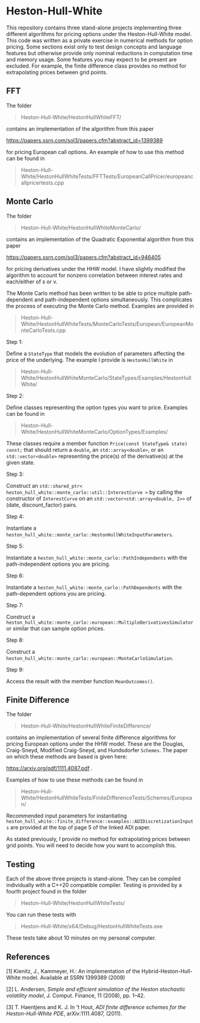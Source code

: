 # Heston-Hull-White
This repository contains three stand-alone projects implementing three different algorithms for pricing options under the Heston-Hull-White model. This code was written as a private exercise in numerical methods for option pricing. Some sections exist only to test design concepts and language features but otherwise provide only nominal reductions in computation time and memory usage. Some features you may expect to be present are excluded. For example, the finite difference class provides no method for extrapolating prices between grid points.

## FFT

The folder

> Heston-Hull-White/HestonHullWhiteFFT/ 

contains an implementation of the algorithm from this paper

https://papers.ssrn.com/sol3/papers.cfm?abstract_id=1399389

for pricing European call options. An example of how to use this method can be found in 

> Heston-Hull-White/HestonHullWhiteTests/FFTTests/EuropeanCallPricer/europeancallpricertests.cpp

## Monte Carlo

The folder

> Heston-Hull-White/HestonHullWhiteMonteCarlo/

contains an implementation of the Quadratic Exponential algorithm from this paper

https://papers.ssrn.com/sol3/papers.cfm?abstract_id=946405

for pricing derivatives under the HHW model. I have slightly modified the algorithm to account for nonzero correlation between interest rates and each/either of s or v.

The Monte Carlo method has been written to be able to price multiple path-dependent and path-independent options simultaneously. This complicates the process of executing the Monte Carlo method. Examples are provided in 

> Heston-Hull-White/HestonHullWhiteTests/MonteCarloTests/European/EuropeanMonteCarloTests.cpp

Step 1:

Define a ```StateType``` that models the evolution of parameters affecting the price of the underlying. The example I provide is ```HestonHullWhite``` in

> Heston-Hull-White/HestonHullWhiteMonteCarlo/StateTypes/Examples/HestonHullWhite/

Step 2:

Define classes representing the option types you want to price. Examples can be found in

> Heston-Hull-White/HestonHullWhiteMonteCarlo/OptionTypes/Examples/

These classes require a member function ```Price(const StateType& state) const;``` that should return a ```double```, an ```std::array<double>```, or an ```std::vector<double>``` representing the price(s) of the derivative(s) at the given state.

Step 3: 

Construct an ```std::shared_ptr< heston_hull_white::monte_carlo::util::InterestCurve >``` by calling the constructor of ```InterestCurve``` on an ```std::vector<std::array<double, 2>>``` of (date, discount_factor) pairs.


Step 4:

Instantiate a ```heston_hull_white::monte_carlo::HestonHullWhiteInputParameters```.


Step 5:

Instantiate a ```heston_hull_white::monte_carlo::PathIndependents``` with the path-independent options you are pricing.

Step 6:

Instantiate a ```heston_hull_white::monte_carlo::PathDependents``` with the path-dependent options you are pricing.

Step 7: 

Construct a ```heston_hull_white::monte_carlo::european::MultipleDerivativesSimulator``` or similar that can sample option prices.

Step 8: 

Construct a ```heston_hull_white::monte_carlo::european::MonteCarloSimulation```.

Step 9:

Access the result with the member function ```MeanOutcomes()```.


## Finite Difference

The folder

> Heston-Hull-White/HestonHullWhiteFiniteDifference/

contains an implementation of several finite difference algorithms for pricing European options under the HHW model. These are the Douglas, Craig-Sneyd, Modified Craig-Sneyd, and Hundsdorfer ```Schemes```. The paper on which these methods are based is given here:

https://arxiv.org/pdf/1111.4087.pdf .

Examples of how to use these methods can be found in 

> Heston-Hull-White/HestonHullWhiteTests/FiniteDifferenceTests/Schemes/European/

Recommended input parameters for instantiating ```heston_hull_white::finite_difference::examples::ADIDiscretizationInputs``` are provided at the top of page 5 of the linked ADI paper.

As stated previously, I provide no method for extrapolating prices between grid points. You will need to decide how you want to accomplish this. 

## Testing

Each of the above three projects is stand-alone. They can be compiled individually with a C++20 compatible compiler. Testing is provided by a fourth project found in the folder

> Heston-Hull-White/HestonHullWhiteTests/

You can run these tests with 

> Heston-Hull-White/x64/Debug/HestonHullWhiteTests.exe

These tests take about 10 minutes on my personal computer.


## References
<a id="1">[1]</a> 
Kienitz, J., Kammeyer, H.: An implementation of the Hybrid-Heston-Hull-White model. Available at SSRN 1399389 (2009)

<a id="2">[2]</a>
L. Andersen, *Simple and efficient simulation of the Heston stochastic volatility model*, J. Comput. Finance, 11 (2008), pp. 1–42.

<a id="3">[3]</a>
T. Haentjens and K. J. In ’t Hout, *ADI finite difference schemes for the Heston-Hull-White PDE*, arXiv:1111.4087, (2011).
